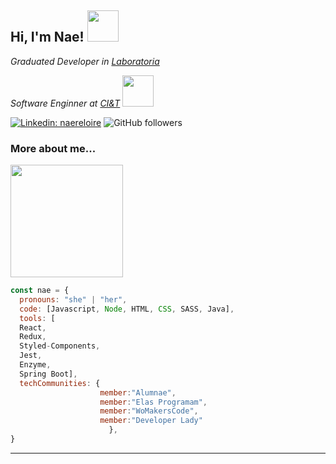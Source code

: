 <h2> Hi, I'm Nae! <img src="https://media.giphy.com/media/2m1WUiwkhg0zVFlw7d/giphy.gif" width="50"></h2>


<p>
  <em>
    Graduated Developer in  <a href="https://www.laboratoria.la/br">Laboratoria</a>
</em>
</p>

<p>
  <em>
   Software Enginner at <a href="https://ciandt.com/br/pt-br/sobre-nos">CI&T</a>
    <img src="https://media.giphy.com/media/zcAe5PjguKsqVKqjuw/giphy.gif" width="50">
</em>
</p>



[![Linkedin: naereloire](https://img.shields.io/badge/-naereloire-blue?style=flat-square&logo=Linkedin&logoColor=white&link=https://www.linkedin.com/in/naereloire/)](https://www.linkedin.com/in/naere-loire/)
![GitHub followers](https://img.shields.io/github/followers/naereloire?style=social)

 
 <h3>More about me... </h3>  
 
 <img src="https://media.giphy.com/media/tKnKL3bc6WB4R4VM1o/giphy.gif" width="180"> 

```javascript
const nae = {
  pronouns: "she" | "her",
  code: [Javascript, Node, HTML, CSS, SASS, Java],
  tools: [
  React, 
  Redux,  
  Styled-Components, 
  Jest, 
  Enzyme, 
  Spring Boot],
  techCommunities: {
                    member:"Alumnae",
                    member:"Elas Programam",
                    member:"WoMakersCode",
                    member:"Developer Lady"
                      },
}
```



---


